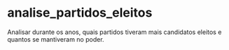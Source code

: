 # analise_partidos_eleitos
Analisar durante os anos, quais partidos tiveram mais candidatos eleitos e quantos se mantiveram no poder.
